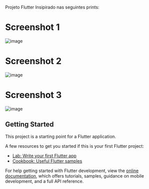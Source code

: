 Projeto Flutter Insipirado nas seguintes prints:

# Screenshot 1
![image](https://github.com/Colombao/FlutterLogin/assets/128653143/f037bb9c-75bf-4f2f-b002-a5c0d6d462b7)

# Screenshot 2

![image](https://github.com/Colombao/FlutterLogin/assets/128653143/9b5f95ce-0420-4644-a8e0-e49a7c1ca966)

# Screenshot 3

![image](https://github.com/Colombao/FlutterLogin/assets/128653143/2c0e6830-f1f9-48bb-9409-963f5c837bf0)








## Getting Started

This project is a starting point for a Flutter application.

A few resources to get you started if this is your first Flutter project:

- [Lab: Write your first Flutter app](https://docs.flutter.dev/get-started/codelab)
- [Cookbook: Useful Flutter samples](https://docs.flutter.dev/cookbook)

For help getting started with Flutter development, view the
[online documentation](https://docs.flutter.dev/), which offers tutorials,
samples, guidance on mobile development, and a full API reference.
